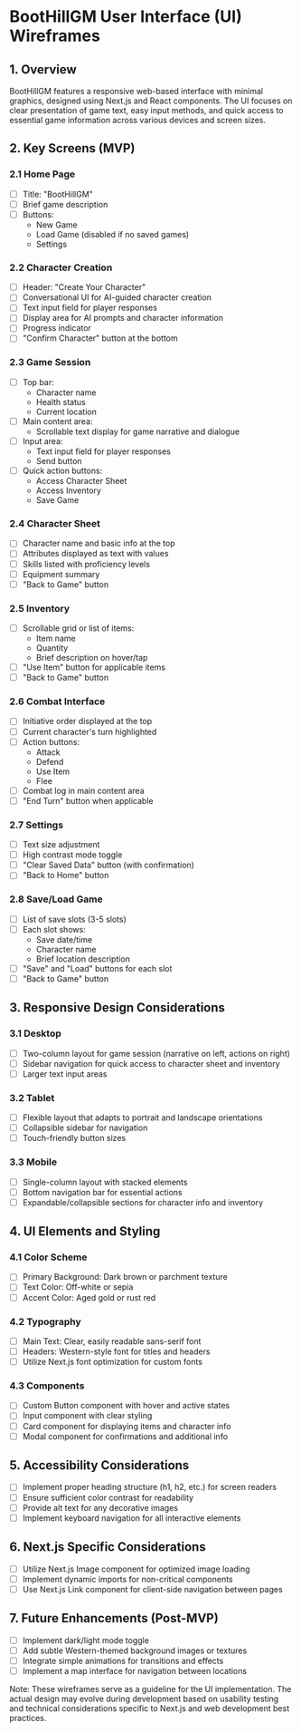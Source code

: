 # BootHillGM User Interface (UI) Wireframes

## 1. Overview
BootHillGM features a responsive web-based interface with minimal graphics, designed using Next.js and React components. The UI focuses on clear presentation of game text, easy input methods, and quick access to essential game information across various devices and screen sizes.

## 2. Key Screens (MVP)

### 2.1 Home Page
- [ ] Title: "BootHillGM"
- [ ] Brief game description
- [ ] Buttons:
  - New Game
  - Load Game (disabled if no saved games)
  - Settings

### 2.2 Character Creation
- [ ] Header: "Create Your Character"
- [ ] Conversational UI for AI-guided character creation
- [ ] Text input field for player responses
- [ ] Display area for AI prompts and character information
- [ ] Progress indicator
- [ ] "Confirm Character" button at the bottom

### 2.3 Game Session
- [ ] Top bar:
  - Character name
  - Health status
  - Current location
- [ ] Main content area:
  - Scrollable text display for game narrative and dialogue
- [ ] Input area:
  - Text input field for player responses
  - Send button
- [ ] Quick action buttons:
  - Access Character Sheet
  - Access Inventory
  - Save Game

### 2.4 Character Sheet
- [ ] Character name and basic info at the top
- [ ] Attributes displayed as text with values
- [ ] Skills listed with proficiency levels
- [ ] Equipment summary
- [ ] "Back to Game" button

### 2.5 Inventory
- [ ] Scrollable grid or list of items:
  - Item name
  - Quantity
  - Brief description on hover/tap
- [ ] "Use Item" button for applicable items
- [ ] "Back to Game" button

### 2.6 Combat Interface
- [ ] Initiative order displayed at the top
- [ ] Current character's turn highlighted
- [ ] Action buttons:
  - Attack
  - Defend
  - Use Item
  - Flee
- [ ] Combat log in main content area
- [ ] "End Turn" button when applicable

### 2.7 Settings
- [ ] Text size adjustment
- [ ] High contrast mode toggle
- [ ] "Clear Saved Data" button (with confirmation)
- [ ] "Back to Home" button

### 2.8 Save/Load Game
- [ ] List of save slots (3-5 slots)
- [ ] Each slot shows:
  - Save date/time
  - Character name
  - Brief location description
- [ ] "Save" and "Load" buttons for each slot
- [ ] "Back to Game" button

## 3. Responsive Design Considerations

### 3.1 Desktop
- [ ] Two-column layout for game session (narrative on left, actions on right)
- [ ] Sidebar navigation for quick access to character sheet and inventory
- [ ] Larger text input areas

### 3.2 Tablet
- [ ] Flexible layout that adapts to portrait and landscape orientations
- [ ] Collapsible sidebar for navigation
- [ ] Touch-friendly button sizes

### 3.3 Mobile
- [ ] Single-column layout with stacked elements
- [ ] Bottom navigation bar for essential actions
- [ ] Expandable/collapsible sections for character info and inventory

## 4. UI Elements and Styling

### 4.1 Color Scheme
- [ ] Primary Background: Dark brown or parchment texture
- [ ] Text Color: Off-white or sepia
- [ ] Accent Color: Aged gold or rust red

### 4.2 Typography
- [ ] Main Text: Clear, easily readable sans-serif font
- [ ] Headers: Western-style font for titles and headers
- [ ] Utilize Next.js font optimization for custom fonts

### 4.3 Components
- [ ] Custom Button component with hover and active states
- [ ] Input component with clear styling
- [ ] Card component for displaying items and character info
- [ ] Modal component for confirmations and additional info

## 5. Accessibility Considerations
- [ ] Implement proper heading structure (h1, h2, etc.) for screen readers
- [ ] Ensure sufficient color contrast for readability
- [ ] Provide alt text for any decorative images
- [ ] Implement keyboard navigation for all interactive elements

## 6. Next.js Specific Considerations
- [ ] Utilize Next.js Image component for optimized image loading
- [ ] Implement dynamic imports for non-critical components
- [ ] Use Next.js Link component for client-side navigation between pages

## 7. Future Enhancements (Post-MVP)
- [ ] Implement dark/light mode toggle
- [ ] Add subtle Western-themed background images or textures
- [ ] Integrate simple animations for transitions and effects
- [ ] Implement a map interface for navigation between locations

Note: These wireframes serve as a guideline for the UI implementation. The actual design may evolve during development based on usability testing and technical considerations specific to Next.js and web development best practices.